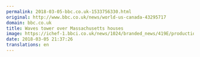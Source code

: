 ```yaml
---
permalink: 2018-03-05-bbc.co.uk-1533756330.html
original: http://www.bbc.co.uk/news/world-us-canada-43295717
domain: bbc.co.uk
title: Waves tower over Massachusetts houses
image: https://ichef-1.bbci.co.uk/news/1024/branded_news/419E/production/_100289761_p06068b6.jpg
date: 2018-03-05 21:37:26
translations: en
---
```


